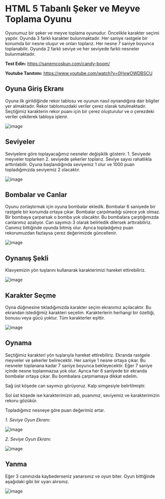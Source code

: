 # HTML 5 Tabanlı Şeker ve Meyve Toplama Oyunu
Oyunumuz bir şeker ve meyve toplama oyunudur. Öncelikle karakter seçimi yapılır. Oyunda 3 farklı karakter bulunmaktadır. Her saniye rastgele bir konumda bir nesne oluşur ve onları toplarız. Her nesne 7 saniye boyunca toplanabilir. Oyunda 2 farklı seviye ve her seviyede farklı nesneler bulunmaktadır.

**Test Edin:** https://sanemcoskun.com/candy-boom/

**Youtube Tanıtımı:** https://www.youtube.com/watch?v=0HxwOWDBSCU

## Oyuna Giriş Ekranı
Oyuna ilk girildiğinde rekor tablosu ve oyunun nasıl oynandığına dair bilgiler yer almaktadır. Rekor tablomuzdaki veriler çerez olarak tutulmaktadır. Seçtiğimiz karakterin rekor puanı için bir çerez oluşturulur ve o çerezdeki veriler çekilerek tabloya işlenir.

![image](https://github.com/Sanemcoskun/CandyBoom-HTML-5-Oyun-Projesi/assets/92624533/2156615a-173e-46d6-83e5-89d8fe5233a7)

## Seviyeler
Seviyelere göre toplayacağımız nesneler değişiklik gösterir. 1. Seviyede meyveler toplarken 2. seviyede şekerler toplarız. Seviye sayısı rahatlıkla arttırılabilir. Oyuna başlandığında seviyemiz 1 olur ve 1000 puan topladığımızda seviyemiz 2 olacaktır.

![image](https://github.com/Sanemcoskun/CandyBoom-HTML-5-Oyun-Projesi/assets/92624533/0850a909-b651-498b-8369-b308afdfd5f9)

## Bombalar ve Canlar
Oyunu zorlaştırmak için oyuna bombalar ekledik. Bombalar 6 saniyede bir rastgele bir konumda ortaya çıkar. Bombalar çarpılmadığı sürece yok olmaz. Bir bombaya çarparsak o bomba yok olacaktır. Bu bombalara çarptığımızda canlarımız azalıyor. Can sayımızı 3 olarak belirledik dilersek arttırabiliriz. Canımız bittiğinde oyunda bitmiş olur. Ayrıca topladığımız puan rekorumuzdan fazlaysa çerez değerimizde güncellenir.

![image](https://github.com/Sanemcoskun/CandyBoom-HTML-5-Oyun-Projesi/assets/92624533/592fc134-1833-4b95-a269-5acbb9107d5b)

## Oynanış Şekli
Klavyemizin yön tuşlarını kullanarak karakterimizi hareket ettirebiliriz.

![image](https://github.com/Sanemcoskun/CandyBoom-HTML-5-Oyun-Projesi/assets/92624533/7068fbc5-4afe-41c6-a095-80e45622c173)

## Karakter Seçme
Oyna düğmesine tıkladığımızda karakter seçim ekranımız açılacaktır. Bu ekrandan istediğimiz karakteri seçelim. Karakterlerin herhangi bir özelliği, bonusu veya gücü yoktur. Tüm karakterler eşittir.

![image](https://github.com/Sanemcoskun/CandyBoom-HTML-5-Oyun-Projesi/assets/92624533/80f9c35b-35e8-4809-9d8c-ba9f9c5a5fc8)

## Oynama
Seçtiğimiz karakteri yön tuşlarıyla hareket ettirebiliriz. Ekranda rastgele meyveler ve şekerler belirecektir. Her saniye 1 nesne ortaya çıkar. Bu nesneler toplanana kadar 7 saniye boyunca bekleyecektir. Eğer 7 saniye içinde nesne toplanmazsa yok olur. Ayrıca her 6 saniyede bir ekranda bombalar ortaya çıkar. Bu bombalara çarpmamaya dikkat edelim.

Sağ üst köşede can sayımızı görüyoruz. Kalp simgesiyle belirtilmiştir.

Sol üst köşede ise karakterimizin adı, puanımız, seviyemiz ve karakterimizin rekoru gözükür.

Topladığımız nesneye göre puan değerimiz artar.

_1. Seviye Oyun Ekranı:_

![image](https://github.com/Sanemcoskun/CandyBoom-HTML-5-Oyun-Projesi/assets/92624533/f3372237-2915-4326-a235-a1e0acaeded7)

_2. Seviye Oyun Ekranı:_

![image](https://github.com/Sanemcoskun/CandyBoom-HTML-5-Oyun-Projesi/assets/92624533/5e6c3330-90f0-4d38-83df-5ebf2c5be39e)

## Yanma
Eğer 3 canınızıda kaybederseniz yanarsınız ve oyun biter. Oyun bittiğinde aşağıdaki gibi bir uyarı alırsınız.

![image](https://github.com/Sanemcoskun/CandyBoom-HTML-5-Oyun-Projesi/assets/92624533/5f610b9d-62f0-45d5-914c-97a0e8cfa427)

